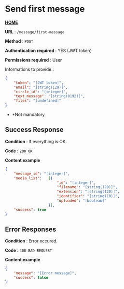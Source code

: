 # Send first message
**[HOME](../README.md)**

**URL** : `/message/first-message`

**Method** : `POST`

**Authentication required** : YES (JWT token)

**Permissions required** : User


Informations to provide :

```json
{
    "token": "[JWT token]",
    "email": "[string(120)]",
    "circle_id": "[integer]",
    "text_message": "[string(8192)]",
    "files": "[undefined]"
}
```

* *Not mandatory

## Success Response

**Condition** : If everything is OK.

**Code** : `200 OK`

**Content example**

```json
{
    "message_id": "[integer]",
    "media_list":   [{
                        "id": "[integer]",
                        "filename": "[string(120)]",
                        "extension": "[string(120)]",
                        "identifier": "[string(10)]",
                        "uploaded": "[boolean]"
                    }],
    "success": true
}
```

## Error Responses

**Condition** : Error occured.

**Code** : `400 BAD REQUEST`

**Content example**

```json
{
    "message": "[Error message]",
    "success": false
}
```